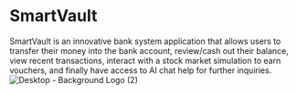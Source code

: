 # SmartVault
SmartVault is an innovative bank system application that allows users to transfer their money into the bank account, review/cash out their balance, view recent transactions, interact with a stock market simulation to earn vouchers, and finally have access to AI chat help for further inquiries. 
![Desktop - Background Logo (2)](https://github.com/Danial-Suhail/SmartVault/assets/67494021/c6124fce-574d-4c29-9e90-2f3f23b099a8)
